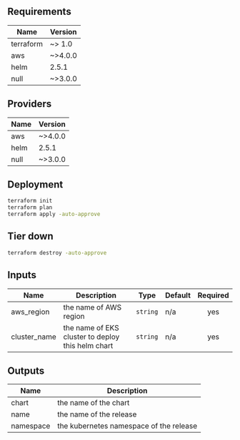 ## Requirements

| Name | Version |
|------|---------|
| terraform | ~> 1.0 |
| aws | ~>4.0.0 |
| helm | 2.5.1 |
| null | ~>3.0.0 |

## Providers

| Name | Version |
|------|---------|
| aws | ~>4.0.0 |
| helm | 2.5.1 |
| null | ~>3.0.0 |

## Deployment

```sh
terraform init
terraform plan
terraform apply -auto-approve
```

## Tier down

```sh
terraform destroy -auto-approve
```

## Inputs

| Name | Description | Type | Default | Required |
|------|-------------|------|---------|:--------:|
| aws\_region | the name of AWS region | `string` | n/a | yes |
| cluster\_name | the name of EKS cluster to deploy this helm chart | `string` | n/a | yes |

## Outputs

| Name | Description |
|------|-------------|
| chart | the name of the chart |
| name | the name of the release |
| namespace | the kubernetes namespace of the release |

